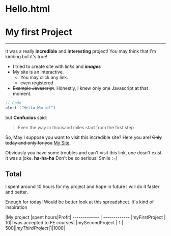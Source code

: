 # Hello.html

# My first Project 
---------

It was a really **incredible** and **interesting** project! You may think that I'm kidding but it's true!

- I tried to create site with _links_ and ***images***
- My site is an interactive. 
  - You may click any link. 
  - ~~even registered~~ .
 - ~~Example Javascript~~. Honestly, I knew only one Javascript at that moment.
```javascript
// Code 
alert ("Hello World!")
``` 
but **Confucius** said: 
> Even the way in thousand miles start from the first step

So, May I suppose you want to visit this incredible site? Here you are! ~~Only today and only for you~~ [My Site](https://index.html
).



Obviously you have some troubles and can't visit this link, one  dosn't exist. It was a joke. **ha-ha-ha** Don't be so serious! Smile :=) 

## Total


I spent around 10 hours for my project and hope in future I will do it faster and better.

Enough for today!  Would be  better  look at this spreadsheet. It's kind of inspiration

|My project  |spent hours|Profit|
------------- | -------------
|myFirstProject | 10|I was accepted to FE courses|
|mySecondProject  | 1 | 500$|
|myThirdProject|1|1000$|


